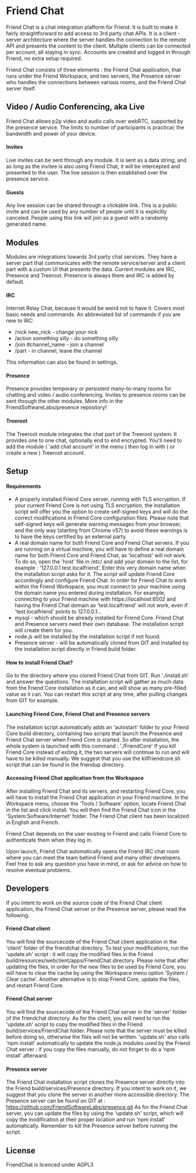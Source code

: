 # Friend Chat

Friend Chat is a chat integration platform for Friend. It is built to make
it fairly straightforward to add access to 3rd party chat APIs. It is a
client - server architecture where the server handles the connection to the
remote API and presents the content to the client. Multiple clients can
be connected per account, all staying in sync. Accounts are created and
logged in through Friend, no extra setup required.

Friend Chat consists of three elements : the Friend Chat application, that
runs under the Friend Workspace, and two servers, the Presence server who
handles the connections between various rooms, and the Friend Chat server
itself.

## Video / Audio Conferencing, aka Live

Friend Chat allows p2p video and audio calls over webRTC, supported by the presence
service. The limits to number of participants is practical; the bandwidth and 
power of your device.

#### Invites

Live invites can be sent through any module. It is sent as a data string, 
and as long as the invitee is also using Friend Chat, it will be intercepted
and presented to the user. The live session is then established over the 
presence service.

#### Guests

Any live session can be shared through a clickable link. This is a public invite
and can be used by any number of people until it is explicitly canceled. People 
using this link will join as a guest with a randomly generated name.

## Modules

Modules are integrations towards 3rd party chat services. They have a server part 
that communicates  with the remote service/server and a client part with a custom
UI that presents the data. Current modules are IRC, Presence and Treeroot. Presence 
is always there and IRC is added by default.

#### IRC

Internet Relay Chat, because it would be weird not to have it. Covers 
most basic needs and commands. An abbreviated list of commands if you are new to IRC:
* /nick new_nick - change your nick
* /action something silly - do something silly
* /join #channel_name - join a channel
* /part - in channel, leave the channel

This information can also be found in settings.

#### Presence

Presence provides temporary or persistent many-to-many rooms for chatting and 
video / audio conferencing. Invites to presence rooms can be sent through the other 
modules. More info in the FriendSoftwareLabs/presence repository!

#### Treeroot

The Treeroot module integrates the chat part of the Treeroot system. It provides
one to one chat, optionally end to end encrypted. You'll need to add the module
( 'add chat account' in the menu ) then log in with ( or create a new ) Treeroot 
account.

## Setup

#### Requirements

* A properly installed Friend Core server, running with TLS encryption. If your
current Friend Core is not using TLS encryption, the installation script will
offer you the option to create self-signed keys and will do the correct
modifications in Friend Core configuration files.
Please note that self-signed keys will generate warning messages from your
browser, and the only way (starting from Chrome v57) to avoid these warnings
is to have the keys certified by an external party.
* A real domain name for both Friend Core and Friend Chat servers.
If you are running on a virtual machine, you will have to define a real
domain name for both Friend Core and Friend Chat, as 'localhost' will not work.
To do so, open the 'host' file in /etc/ and add your domain to the list, for
example :
'127.0.0.1   test.localfriend'.
Enter this very domain name when the installation script asks for it. The
script will update Friend Core accordingly and configure Friend Chat.
In order for Friend Chat to work within the Friend Workspace, you must
connect to your machine using the domain name you entered during installation.
For example, connecting to your Friend machine with
https://localhost:6502 and having the Friend Chat domain as 'test.localfriend'
will not work, even if 'test.localfriend' points to 127.0.0.1...
* mysql - which should be already installed for Friend Core. Friend Chat and
Presence servers need their own database. The installation script will create
them for you.
* node.js will be installed by the installation script if not found.
* Presence server - will be automatically cloned from GIT and installed by the
installation script directly in Friend build folder.

#### How to install Friend Chat?

Go to the directory where you cloned Friend Chat from GIT.
Run './install.sh' and answer the questions.
The installation script will gather as much data from the Friend Core
installation as it can, and will show as many pre-filled value as it can.
You can restart this script at any time, after pulling changes from GIT
for example.

#### Launching Friend Core, Friend Chat and Presence servers

The installation script automatically adds an 'autostart' folder to your
Friend Core build directory, containing two scripts that launch the Presence
and Friend Chat server when Friend Core is started.
So after installation, the whole system is launched with this command :
'./FriendCore'
If you kill Friend Core instead of exiting it, the two servers will continue
to run and will have to be killed manually. We suggest that you use the
killfriendcore.sh script that can be found in the friendup directory.

#### Accessing Friend Chat application from the Workspace

After installing Friend Chat and its servers, and restarting Friend Core,
you will have to install the Friend Chat application in your Friend
machine. In the Workspace menu, choose the 'Tools / Software' option,
locate Friend Chat in the list and click install. You will then find the
Friend Chat icon in the 'System:Software/Internet' folder.
The Friend Chat client has been localized in English and French.

Friend Chat depends on the user existing in Friend and calls Friend Core to
authenticate them when they log in.

Upon launch, Friend Chat automatically opens the Friend IRC chat room where
you can meet the team behind Friend and many other developers. Feel free to ask
any question you have in mind, or ask for advice on how to resolve eventual
problems.

## Developers

If you intent to work on the source code of the Friend Chat client application,
the Friend Chat server or the Presence server, please read the following.

#### Friend Chat client

You will find the sourcecode of the Friend Chat client application in the
'client' folder of the friendchat directory.
To test your modifications, run the 'update.sh' script : it will copy the
modified files in the Friend build/resources/webclient/apps/FriendChat directory.
Please note that after updating the files, in order for the new files to be
used by Friend Core, you will have to clear the cache by using the
Workspace menu option 'System / Clear cache'.
Another alternative is to stop Friend Core, update the files, and restart
Friend Core.

#### Friend Chat server

You will find the sourcecode of the Friend Chat server in the 'server' folder
of the friendchat directory.
As for the client, you will need to run the 'update.sh' script to copy the
modified files in the Friend build/services/FriendChat folder.
Please note that the server must be killed before doing so, otherwise the
files will not be written. 'update.sh' also calls 'npm install' automatically
to update the node.js modules used by the Friend Chat server : if you copy
the files manually, do not forget to do a 'npm install' afterward.

#### Presence server

The Friend Chat installation script clones the Presence server directly into
the Friend build/services/Presence directory. If you intent to work on it,
we suggest that you clone the server in another more accessible directory.
The Presence server can be found on GIT at :
https://github.com/FriendSoftwareLabs/presence.git
As for the Friend Chat server, you can update the files by using the 'update.sh'
script, which will copy the modification at their proper location and run
'npm install' automatically. Remember to kill the Presence server before
running the script.

## License

FriendChat is licenced under AGPL3